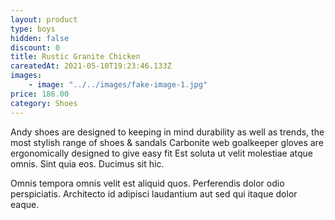 ```yaml
---
layout: product
type: boys
hidden: false
discount: 0
title: Rustic Granite Chicken
careatedAt: 2021-05-10T19:23:46.133Z
images:
    - image: "../../images/fake-image-1.jpg"
price: 186.00
category: Shoes
---
```

Andy shoes are designed to keeping in mind durability as well as trends, the most stylish range of shoes & sandals
Carbonite web goalkeeper gloves are ergonomically designed to give easy fit
Est soluta ut velit molestiae atque omnis. Sint quia eos. Ducimus sit hic.
 Omnis tempora omnis velit est aliquid quos. Perferendis dolor odio perspiciatis. Architecto id adipisci laudantium aut sed qui itaque dolor eaque.
